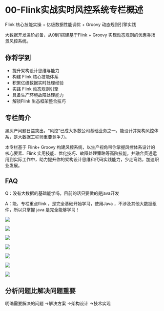 # 00-Flink实战实时风控系统专栏概述

Flink 核心技能实操 + 亿级数据性能调优 + Groovy 动态规则引擎实践

大数据开发进阶必备，从0到1搭建基于Flink + Groovy 实现动态规则的优惠券场景风控系统。

## 你将学到

- 提升架构设计思维与能力
- 构建 Flink 核心技能体系
- 积累亿级数据实时处理经验
- 实践 Flink 动态规则引擎
- 具备生产环境故障处理能力
- 解锁Flink 生态框架整合技巧

## 专栏简介

黑灰产问题日益突出，“风控”已成大多数公司基础业务之一。能设计并架构风控体系，是大数据工程师重要竞争力。

本专栏基于 Flink+ Groovy 构建风控系统，以生产视角带你掌握风控体系设计的核心要素、Flink 实用技能、优化技巧、故障处理策略等高阶技能，并融合贯通运用到实际工作中，助力提升你的架构设计思维和代码实践能力，少走弯路，加速职业发展。

## FAQ

Q：没有大数据的基础能学吗，目前的话只要做的是java开发

A：能，专栏重点flink ，是完全基础开始学习，使用Java ，不涉及其他大数据组件，所以只掌握 java 是完全能够学习！

![](/Users/javaedge/Downloads/IDEAProjects/java-edge-master/assets/image-20240801162609782.png)





![](/Users/javaedge/Downloads/IDEAProjects/java-edge-master/assets/image-20240801162721120.png)



![](/Users/javaedge/Downloads/IDEAProjects/java-edge-master/assets/image-20240801163626485.png)



![](/Users/javaedge/Downloads/IDEAProjects/java-edge-master/assets/image-20240801163633694.png)



![](/Users/javaedge/Downloads/IDEAProjects/java-edge-master/assets/image-20240801163647938.png)



![](/Users/javaedge/Downloads/IDEAProjects/java-edge-master/assets/image-20240801163706797.png)



![](/Users/javaedge/Downloads/IDEAProjects/java-edge-master/assets/image-20240801163714802.png)

## 分析问题比解决问题重要

明确需要解决的问题 ->解决方案 ->架构设计 ->技术实现

